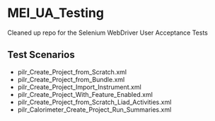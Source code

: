 # MEI_UA_Testing
Cleaned up repo for the Selenium WebDriver User Acceptance Tests

## Test Scenarios
* pilr_Create_Project_from_Scratch.xml
* pilr_Create_Project_from_Bundle.xml
* pilr_Create_Project_Import_Instrument.xml
* pilr_Create_Project_With_Feature_Enabled.xml
* pilr_Create_Project_from_Scratch_Liad_Activities.xml
* pilr_Calorimeter_Create_Project_Run_Summaries.xml
